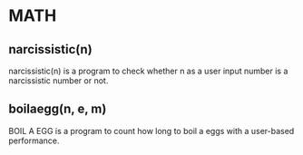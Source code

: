 # MATH

## narcissistic(n)
narcissistic(n) is a program to check whether n as a user input number is a narcissistic number or not.

## boilaegg(n, e, m)
BOIL A EGG is a program to count how long to boil a eggs with a user-based performance. 
